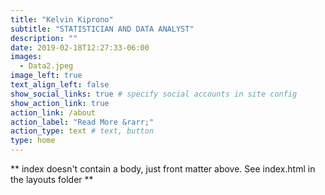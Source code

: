 ```yaml
---
title: "Kelvin Kiprono"
subtitle: "STATISTICIAN AND DATA ANALYST"
description: ""
date: 2019-02-18T12:27:33-06:00
images:
  - Data2.jpeg
image_left: true
text_align_left: false
show_social_links: true # specify social accounts in site config
show_action_link: true
action_link: /about
action_label: "Read More &rarr;"
action_type: text # text, button
type: home
---
```


** index doesn't contain a body, just front matter above.
See index.html in the layouts folder **
